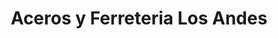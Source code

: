---
title: "Aceros y Ferreteria Los Andes"
url: /quito/aceros-y-ferreteria-los-andes/
shop: Eisenwaren
---